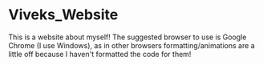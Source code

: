 # Viveks_Website

This is a website about myself!
The suggested browser to use is Google Chrome (I use Windows), as in other browsers formatting/animations are a little off
because I haven't formatted the code for them!
